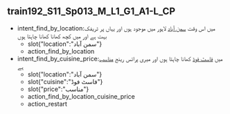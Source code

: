 ## train192_S11_Sp013_M_L1_G1_A1-L_CP
* intent_find_by_location:میں اس وقت [سمن آباد](location) لاہور میں موجود ہوں اور یہاں پر ٹریفک بہت ہے اور میں کچھ کھانا کھانا چاہتا ہوں
	- slot{"location":"سمن آباد"}
	- action_find_by_location
* intent_find_by_cuisine_price:میں [فاسٹ فوڈ](cuisine) کھانا چاہتا ہوں اور میری پرائس رینج [مناسب](price) ہے
	- slot{"location":"سمن آباد"}
	- slot{"cuisine":"فاسٹ فوڈ"}
	- slot{"price":"مناسب"}
	- action_find_by_location_cuisine_price
	- action_restart